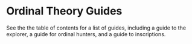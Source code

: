 Ordinal Theory Guides
=====================

See the the table of contents for a list of guides, including a guide to the
explorer, a guide for ordinal hunters, and a guide to inscriptions.
